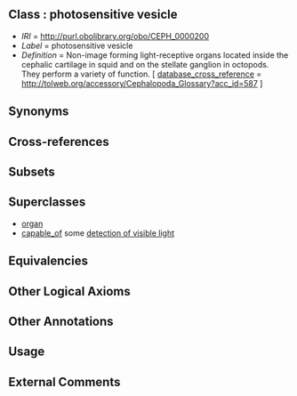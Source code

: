 
## Class : photosensitive vesicle

 * *IRI* = http://purl.obolibrary.org/obo/CEPH_0000200
 * *Label* = photosensitive vesicle
 * *Definition* = Non-image forming light-receptive organs located inside the cephalic cartilage in squid and on the stellate ganglion in octopods. They perform a variety of function. [ [database_cross_reference](../../ef/oboInOwl#hasDbXref.md) = http://tolweb.org/accessory/Cephalopoda_Glossary?acc_id=587 ]

## Synonyms


## Cross-references


## Subsets


## Superclasses

 * [organ](../../UBERON/62/UBERON_0000062.md)
 * [capable_of](../../RO/15/RO_0002215.md) some [detection of visible light](../../GO/84/GO_0009584.md)

## Equivalencies


## Other Logical Axioms


## Other Annotations


## Usage


## External Comments

